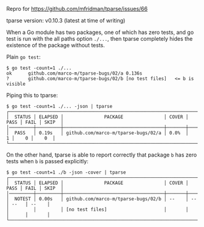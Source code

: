 Repro for https://github.com/mfridman/tparse/issues/66

tparse version: v0.10.3 (latest at time of writing)

When a Go module has two packages, one of which has zero tests, and go test is run with the all paths option `./...`, then tparse completely hides the existence of the package without tests.

Plain `go test`:

```
$ go test -count=1 ./...
ok  	github.com/marco-m/tparse-bugs/02/a	0.136s
?   	github.com/marco-m/tparse-bugs/02/b	[no test files]   <= b is visible
```

Piping this to tparse:

```
$ go test -count=1 ./... -json | tparse
┌───────────────────────────────────────────────────────────────────────────────────────┐
│  STATUS │ ELAPSED │               PACKAGE               │ COVER │ PASS │ FAIL │ SKIP  │
│─────────┼─────────┼─────────────────────────────────────┼───────┼──────┼──────┼───────│
│  PASS   │ 0.19s   │ github.com/marco-m/tparse-bugs/02/a │ 0.0%  │    1 │    0 │    0  │
└───────────────────────────────────────────────────────────────────────────────────────┘
```

On the other hand, tparse is able to report correctly that package `b` has zero tests when `b` is passed explicitly:

```
$ go test -count=1 ./b -json -cover | tparse
┌───────────────────────────────────────────────────────────────────────────────────────┐
│  STATUS │ ELAPSED │               PACKAGE               │ COVER │ PASS │ FAIL │ SKIP  │
│─────────┼─────────┼─────────────────────────────────────┼───────┼──────┼──────┼───────│
│  NOTEST │ 0.00s   │ github.com/marco-m/tparse-bugs/02/b │ --    │ --   │ --   │ --    │
│         │         │ [no test files]                     │       │      │      │       │
└───────────────────────────────────────────────────────────────────────────────────────┘
```